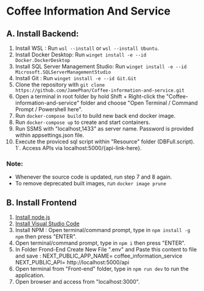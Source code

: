 # Coffee Information And Service
## A. Install Backend:
1. Install WSL : Run `wsl --install` or `wsl --install Ubuntu`.
2. Install Docker Desktop: Run `winget install -e --id Docker.DockerDesktop`
3. Install SQL Server Management Studio: Run `winget install -e --id Microsoft.SQLServerManagementStudio`
4. Install Git : Run `winget install -e --id Git.Git`
5. Clone the repository with `git clone https://github.com/JamePhan/Coffee-information-and-service.git`
6. Open a terminal in root folder by hold  Shift + Right-click the "Coffee-information-and-service" folder and choose "Open Terminal / Command Prompt / Powershell here".
7. Run `docker-compose build` to build new back end docker image.
8. Run `docker-compose up` to create and start containers.
9. Run SSMS with "localhost,1433" as server name. Password is provided within appsettings.json file.
10. Execute the proviced sql script within "Resource" folder (DBFull.script).
1`. Access APIs via localhost:5000/{api-link-here}.

### Note: 
- Whenever the source code is updated, run step 7 and 8 again.
- To remove deprecated built images, run `docker image prune`

## B. Install Frontend
1. [Install node.js](https://nodejs.org/en/download)
2. [Install Visual Studio Code](https://code.visualstudio.com/download)
3. Install NPM : Open terminal/command prompt, type in `npm install -g npm` then press "ENTER".
4. Open terminal/command prompt, type in `npm i` then press "ENTER".
5. In Folder Frond-End Create New File ".env" and Paste this content to file and save : 
NEXT_PUBLIC_APP_NAME= coffee_information_service
NEXT_PUBLIC_API= http://localhost:5000/api
6. Open terminal from "Front-end" folder, type in `npm run dev` to run the application.
7. Open browser and access from "localhost:3000".
